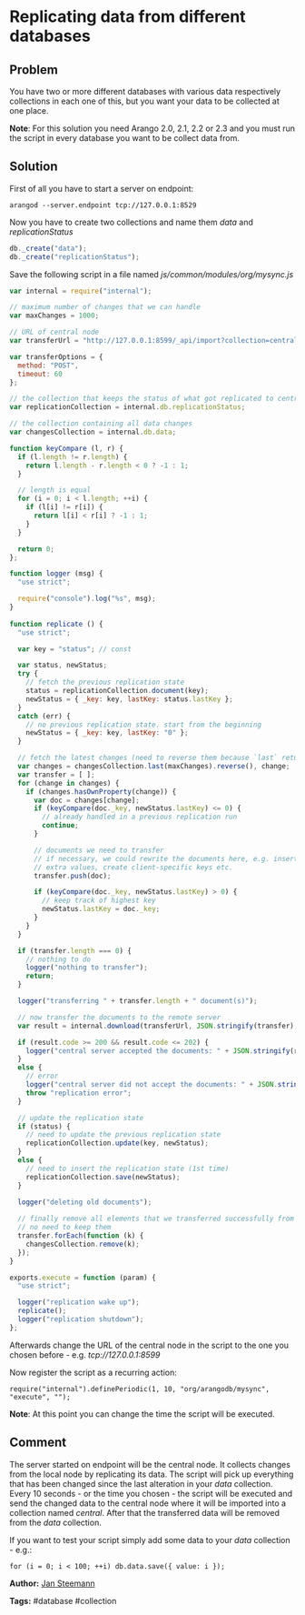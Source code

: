 # Replicating data from different databases

## Problem

You have two or more different databases with various data respectively collections in each one of this, but you want your data to be collected at one place.

**Note**: For this solution you need Arango 2.0, 2.1, 2.2 or 2.3 and you must run the script in every database you want to be collect data from.

## Solution

First of all you have to start a server on endpoint:

```
arangod --server.endpoint tcp://127.0.0.1:8529
```

Now you have to create two collections and name them *data* and *replicationStatus*

```js
db._create("data");
db._create("replicationStatus");
```

Save the following script in a file named *js/common/modules/org/mysync.js*

```js
var internal = require("internal");

// maximum number of changes that we can handle
var maxChanges = 1000;

// URL of central node
var transferUrl = "http://127.0.0.1:8599/_api/import?collection=central&type=auto&createCollection=true&complete=true";

var transferOptions = {
  method: "POST",
  timeout: 60
};

// the collection that keeps the status of what got replicated to central node
var replicationCollection = internal.db.replicationStatus;

// the collection containing all data changes
var changesCollection = internal.db.data;

function keyCompare (l, r) {
  if (l.length != r.length) {
    return l.length - r.length < 0 ? -1 : 1;
  }

  // length is equal
  for (i = 0; i < l.length; ++i) {
    if (l[i] != r[i]) {
      return l[i] < r[i] ? -1 : 1;
    }
  }

  return 0;
};

function logger (msg) {
  "use strict";

  require("console").log("%s", msg);
}
 
function replicate () {
  "use strict";

  var key = "status"; // const

  var status, newStatus;
  try {
    // fetch the previous replication state
    status = replicationCollection.document(key);
    newStatus = { _key: key, lastKey: status.lastKey };
  }
  catch (err) {
    // no previous replication state. start from the beginning
    newStatus = { _key: key, lastKey: "0" };
  }

  // fetch the latest changes (need to reverse them because `last` returns newest changes first)
  var changes = changesCollection.last(maxChanges).reverse(), change;
  var transfer = [ ];
  for (change in changes) {
    if (changes.hasOwnProperty(change)) {
      var doc = changes[change];
      if (keyCompare(doc._key, newStatus.lastKey) <= 0) {
        // already handled in a previous replication run
        continue;
      }

      // documents we need to transfer
      // if necessary, we could rewrite the documents here, e.g. insert
      // extra values, create client-specific keys etc.
      transfer.push(doc);

      if (keyCompare(doc._key, newStatus.lastKey) > 0) {
        // keep track of highest key
        newStatus.lastKey = doc._key;
      }
    }
  }

  if (transfer.length === 0) {
    // nothing to do
    logger("nothing to transfer");
    return;
  }

  logger("transferring " + transfer.length + " document(s)");

  // now transfer the documents to the remote server
  var result = internal.download(transferUrl, JSON.stringify(transfer), transferOptions);

  if (result.code >= 200 && result.code <= 202) {
    logger("central server accepted the documents: " + JSON.stringify(result));
  }
  else {
    // error
    logger("central server did not accept the documents: " + JSON.stringify(result));
    throw "replication error";
  }

  // update the replication state
  if (status) {
    // need to update the previous replication state
    replicationCollection.update(key, newStatus);
  }
  else {
    // need to insert the replication state (1st time)
    replicationCollection.save(newStatus);
  }
 
  logger("deleting old documents");

  // finally remove all elements that we transferred successfully from the changes collection
  // no need to keep them
  transfer.forEach(function (k) {
    changesCollection.remove(k);
  });
}

exports.execute = function (param) {
  "use strict";

  logger("replication wake up");
  replicate();
  logger("replication shutdown");
};
```

Afterwards change the URL of the central node in the script to the one you chosen before - e.g. *tcp://127.0.0.1:8599*

Now register the script as a recurring action:

```
require("internal").definePeriodic(1, 10, "org/arangodb/mysync", "execute", "");
```
**Note**: At this point you can change the time the script will be executed.

## Comment

The server started on endpoint will be the central node. It collects changes from the local node by replicating its data.
The script will pick up everything that has been changed since the last alteration in your *data* collection.
Every 10 seconds - or the time you chosen - the script will be executed and send the changed data to the central 
node where it will be imported into a collection named *central*.
After that the transferred data will be removed from the *data* collection.  

If you want to test your script simply add some data to your *data* collection - e.g.: 

```
for (i = 0; i < 100; ++i) db.data.save({ value: i });
```

**Author:** [Jan Steemann](https://github.com/jsteemann)

**Tags:** #database #collection